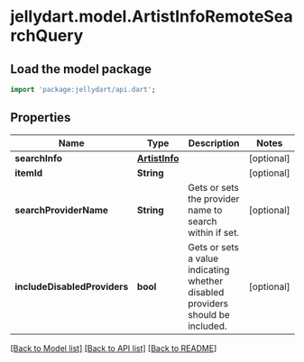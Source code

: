 # jellydart.model.ArtistInfoRemoteSearchQuery

## Load the model package
```dart
import 'package:jellydart/api.dart';
```

## Properties
Name | Type | Description | Notes
------------ | ------------- | ------------- | -------------
**searchInfo** | [**ArtistInfo**](ArtistInfo.md) |  | [optional] 
**itemId** | **String** |  | [optional] 
**searchProviderName** | **String** | Gets or sets the provider name to search within if set. | [optional] 
**includeDisabledProviders** | **bool** | Gets or sets a value indicating whether disabled providers should be included. | [optional] 

[[Back to Model list]](../README.md#documentation-for-models) [[Back to API list]](../README.md#documentation-for-api-endpoints) [[Back to README]](../README.md)



